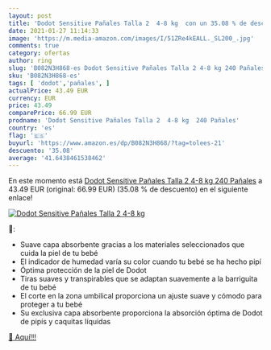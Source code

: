 ```yaml
---
layout: post
title: 'Dodot Sensitive Pañales Talla 2  4-8 kg  con un 35.08 % de descuento'
date: 2021-01-27 11:14:33
image: 'https://m.media-amazon.com/images/I/51ZRe4kEALL._SL200_.jpg'
comments: true
category: ofertas
author: ring
slug: 'B082N3H868-es Dodot Sensitive Pañales Talla 2 4-8 kg 240 Pañales'
sku: 'B082N3H868-es'
tags: [ 'dodot','pañales', ]
actualPrice: 43.49 EUR
currency: EUR
price: 43.49
comparePrice: 66.99 EUR
prodname: 'Dodot Sensitive Pañales Talla 2  4-8 kg  240 Pañales'
country: 'es'
flag: '🇪🇸'
buyurl: 'https://www.amazon.es/dp/B082N3H868/?tag=tolees-21'
descuento: '35.08'
average: '41.6438461538462'
---
```


En este momento está [Dodot Sensitive Pañales Talla 2  4-8 kg  240 Pañales](https://www.amazon.es/dp/B082N3H868/?tag=tolees-21) a 43.49 EUR (original: 66.99 EUR) (35.08 %  de descuento) en el siguiente enlace!

[![Dodot Sensitive Pañales Talla 2  4-8 kg ](https://m.media-amazon.com/images/I/51ZRe4kEALL._SL200_.jpg)](https://www.amazon.es/dp/B082N3H868/?tag=tolees-21)

🔎:

- Suave capa absorbente gracias a los materiales seleccionados que cuida la piel de tu bebé
- El indicador de humedad varía su color cuando tu bebé se ha hecho pipí
- Óptima protección de la piel de Dodot
- Tiras suaves y transpirables que se adaptan suavemente a la barriguita de tu bebé
- El corte en la zona umbilical proporciona un ajuste suave y cómodo para proteger a tu bebé
- Su exclusiva capa absorbente proporciona la absorción óptima de Dodot de pipís y caquitas líquidas

[🛒 Aquí!!!](https://www.amazon.es/dp/B082N3H868/?tag=tolees-21)
